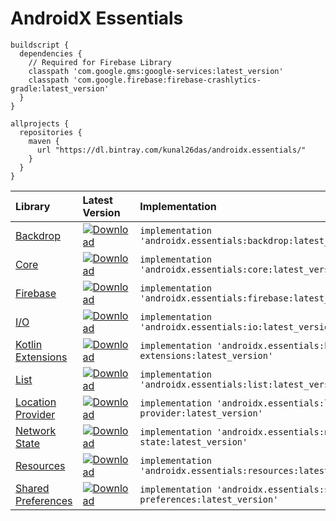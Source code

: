 # AndroidX Essentials
```
buildscript {
  dependencies {
    // Required for Firebase Library
    classpath 'com.google.gms:google-services:latest_version'
    classpath 'com.google.firebase:firebase-crashlytics-gradle:latest_version'
  }
}
```
```
allprojects {
  repositories {
    maven {
      url "https://dl.bintray.com/kunal26das/androidx.essentials/"
    }
  }
}
```
| Library | Latest Version | Implementation |
| :------ | :------------- | :------------- |
| [Backdrop](https://github.com/kunal26das/AndroidX-Essentials/tree/master/backdrop) | [ ![Download](https://api.bintray.com/packages/kunal26das/androidx.essentials/backdrop/images/download.svg) ](https://bintray.com/kunal26das/androidx.essentials/backdrop/_latestVersion) | `implementation 'androidx.essentials:backdrop:latest_version'` |
| [Core](https://github.com/kunal26das/AndroidX-Essentials/tree/master/core) | [ ![Download](https://api.bintray.com/packages/kunal26das/androidx.essentials/core/images/download.svg) ](https://bintray.com/kunal26das/androidx.essentials/core/_latestVersion) | `implementation 'androidx.essentials:core:latest_version'` |
| [Firebase](https://github.com/kunal26das/AndroidX-Essentials/tree/master/firebase) | [ ![Download](https://api.bintray.com/packages/kunal26das/androidx.essentials/firebase/images/download.svg) ](https://bintray.com/kunal26das/androidx.essentials/firebase/_latestVersion) | `implementation 'androidx.essentials:firebase:latest_version'` |
| [I/O](https://github.com/kunal26das/AndroidX-Essentials/tree/master/io) | [ ![Download](https://api.bintray.com/packages/kunal26das/androidx.essentials/io/images/download.svg) ](https://bintray.com/kunal26das/androidx.essentials/io/_latestVersion) | `implementation 'androidx.essentials:io:latest_version'` |
| [Kotlin Extensions](https://github.com/kunal26das/AndroidX-Essentials/tree/master/kotlin-extensions) | [ ![Download](https://api.bintray.com/packages/kunal26das/androidx.essentials/kotlin-extensions/images/download.svg) ](https://bintray.com/kunal26das/androidx.essentials/kotlin-extensions/_latestVersion) | `implementation 'androidx.essentials:kotlin-extensions:latest_version'` |
| [List](https://github.com/kunal26das/AndroidX-Essentials/tree/master/list) | [ ![Download](https://api.bintray.com/packages/kunal26das/androidx.essentials/list/images/download.svg) ](https://bintray.com/kunal26das/androidx.essentials/list/_latestVersion) | `implementation 'androidx.essentials:list:latest_version'` |
| [Location Provider](https://github.com/kunal26das/AndroidX-Essentials/tree/master/location-provider) | [ ![Download](https://api.bintray.com/packages/kunal26das/androidx.essentials/location-provider/images/download.svg) ](https://bintray.com/kunal26das/androidx.essentials/location-provider/_latestVersion) | `implementation 'androidx.essentials:location-provider:latest_version'` |
| [Network State](https://github.com/kunal26das/AndroidX-Essentials/tree/master/network-state) | [ ![Download](https://api.bintray.com/packages/kunal26das/androidx.essentials/network-state/images/download.svg) ](https://bintray.com/kunal26das/androidx.essentials/network-state/_latestVersion) | `implementation 'androidx.essentials:network-state:latest_version'` |
| [Resources](https://github.com/kunal26das/AndroidX-Essentials/tree/master/resources) | [ ![Download](https://api.bintray.com/packages/kunal26das/androidx.essentials/resources/images/download.svg) ](https://bintray.com/kunal26das/androidx.essentials/resources/_latestVersion) | `implementation 'androidx.essentials:resources:latest_version'` |
| [Shared Preferences](https://github.com/kunal26das/AndroidX-Essentials/tree/master/shared-preferences) | [ ![Download](https://api.bintray.com/packages/kunal26das/androidx.essentials/shared-preferences/images/download.svg) ](https://bintray.com/kunal26das/androidx.essentials/shared-preferences/_latestVersion) | `implementation 'androidx.essentials:shared-preferences:latest_version'` |

